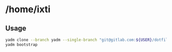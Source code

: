 # /home/ixti

## Usage

``` bash
yadm clone --branch yadm --single-branch "git@gitlab.com:${USER}/dotfiles"
yadm bootstrap
```
